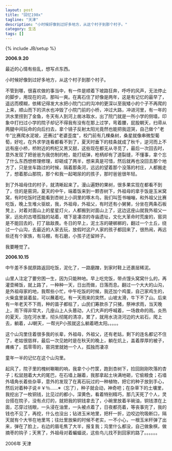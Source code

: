 ```yaml
---
layout: post
title: "回忆198x"
tagline: "天津"
description: "小时候好像到过好多地方，从这个村子到那个村子。"
category: 生活
tags: []
---
```

{% include JB/setup %}

**2006.9.20**

最近的心情有些乱，想写点东西。

小时候好像到过好多地方，从这个村子到那个村子。 

不管到哪，很喜欢做的事当中，有一件是顺着下坡路狂奔，呼呼的风声，无法停止的脚步，用现在的词，那叫一爽。在离石住了好像是两年，这是有记忆的最早了，遥远而模糊，依稀记得发大水把小院门口的沟冲的更深以至我矮小的个子不再爬的上来，顺山而下的洪水也冲毁了小院门前的小桥，冲过大路，冲进河里，有一年的洪水里捞到了金鱼，冬天有人到河上凿冰取水，出了院门就是一所小学的侧墙，印象中打扫过小学的院子却记不得我有没有在那上过学，弯着腰，屁股朝天，扫帚从两腿中间玩命的向后扫去，拿个镜子反射太阳光竟然也能把我逗哭，自己做个"老牛"比赛爬水泥坡，还赛过"老婆歪度"，校门前有几棵桑树，桑星就像串微型葡萄，好吃，在外求学连看都看不到了，夏天时垂下的枝条就成了秋千，逆河而上不远有座小桥，桥附近的枸杞又黑又甜，这些现在都无从寻觅了，最后一次回去时，意外发现了把爸爸为我仿制的枪，能打纸弹，枪柄却有了道裂缝，不懂事，拿个忘了什么东西想修理修理，却砸成了两半，想来真是可惜，然后就再也没回去那个地方了，只是坐车路过的时候，隔着那条河，远远的望着那个没落的村庄，人都搬走了，想着那山那院，那个和我一起喝尿的的孩子，那时爸爸很年轻。 

到了外祖母住的村子，就清晰起来了。漫山遍野的果树，很多果实现在都看不到了，住的是窑洞，夏天的中午，端着饭来到一颗杏树下，外祖母的拿手饭是玉米窝窝，有时吃饭时还能看到杏树上小洞里的啄木鸟，我们叫签书嘣嘣，和外祖父比赛吃饭，晚上生堆火驱蚊，我，外祖母，外祖父，有时还有小舅舅，分坐在两条石板凳上，对着对面山上的星星灯火，人都搬到对面山上了，这边这座山就我外祖父一家，远处的古塔孤独的站着，塔下是凄凉的寺庙遗址，文化大革命时荒废的，窑洞是不能回去的，打了敌敌畏。冬日的早上，泥土冻的硬梆梆的，翻过一个土丘，绕过一个山沟，去最近的人家去玩，放假时这户人家的孩子都回来了，很热闹，再远些还有个家族，有马棚，有石磨，小孩子还留辫子。

我要睡觉了。

**2006.10.15**

中午差不多就原路返回吃饭，泥化了，一路磨蹭，到家时鞋上还裹层稀泥。

山里人注定了要穷困一生，因为只能种地。早上吃完饭，带点馒头窝窝什么的，再灌壶稀饭，就上路了，一种种一天，日出而做，日落而息。翻过一个大大的山沟，是外祖母家的地，我帮些小忙，中午吃饭的时候，我还加个鸡蛋，自己家鸡生的，火柴盒里装着盐，可以蘸着吃。有一天雨来的突然，山坡太滑，牛下不了山。后来有一年老天不下雨，种的苗子都枯了，山民们筹款杀了只猪，祭神求雨，当天晚上，雨下得非常大，几座山上人头篡动，人们大声的呼喊着，一场救命的雨。炎热的夏天，泡在河水里，彻头彻尾的清凉，累了，就用水浇浇河边的大岩石，爬上去，躺着，JJ朝天，一帮光P小孩就这么躺着晒太阳。。。。。

这个山沟里住着很多我的长辈，外祖母，外祖父，还有老姑，剩下的连名都记不住了，老姑很慈祥，最后一次见她时是在秋天的晚上，躺在炕上，盖着厚厚的被子，瘫痪了，孤零零的，窑洞里就她一个人，孤独而凄凉

童年一半的记忆在这个山沟里。

起风了，院子里的槐树唰唰的响，我拿个小竹筐，跑到杏树下，捡回刚刚吹落的杏子；松鼠翘着大大的尾巴，在石墙上蹦着，我那拿起土块满地砸，它偷粮食；石墙外墙角长着些杂草，意外的发现了在离石玩过的一种植物，把它的种子放到手心，然后对着种子说＃￥％……※（忘了），种子就会动，神奇吧；在杂草下的土壤里，我挖出了一枚铜钱，比见过的都小，深黄色，看着特别精巧，那几天死了个人，灵台搭在院子，没有点灯的，就把我的铜钱拿去了，小碗里放着半碗油，铜钱漂在上面，芯穿过钱眼，一头浸在油里，一头被点着了，日夜都亮着，等丧事完了，我的钱也不见了，再挖，什么也没出；钻进玉米地里，把杆一折，边咬边吮吸断口，隔天就有个大爷在地里骂；往灶里放柴的时候不老实，一不小心，一根玉米秆弹了出来，弹在了脸上，右边的眉毛焦了大半，报复我；沟里什么都没，自己做象棋，做摘枣的钩子；天黑了，外祖母对着蝙蝠说，这些鸟儿找不到回家的路了。。。。。。

2006年 天津